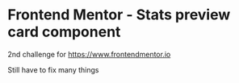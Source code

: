 # Frontend Mentor - Stats preview card component

2nd challenge for https://www.frontendmentor.io

Still have to fix many things

